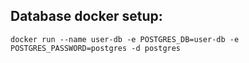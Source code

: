 ## Database docker setup:

`docker run --name user-db -e POSTGRES_DB=user-db -e POSTGRES_PASSWORD=postgres -d postgres`

